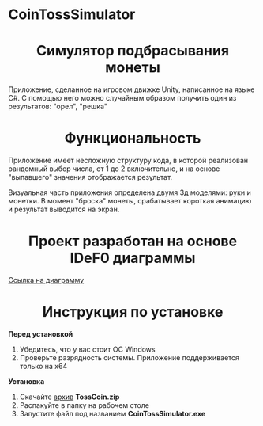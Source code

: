 # CoinTossSimulator

<h1 align="center">Симулятор подбрасывания монеты</h1>

Приложение, сделанное на игровом движке Unity, написанное на языке C#. С помощью него можно случайным образом получить один из результатов: "орел", "решка"
<h1 align="center">Функциональность</h1>

Приложение имеет несложную структуру кода, в которой реализован рандомный выбор числа, от 1 до 2 включительно, и на основе "выпавшего" значения отображается результат.
<p>Визуальная часть приложения определена двумя 3д моделями: руки и монетки. В момент "броска" монеты, срабатывает короткая анимацию и результат выводится на экран.</p>

<h1 align="center">Проект разработан на основе IDeF0 диаграммы</h1>

<a href="https://github.com/Evgeny2332/CoinTossSimulator/blob/dev/Диаграмма%20без%20названия%20(8).drawio.png">Ссылка на диаграмму</a>

<h1 align="center">Инструкция по установке</h1>
<p><strong> Перед установкой </strong></p>
<ol>
  <li>Убедитесь, что у вас стоит ОС Windows</li>
  <li>Проверьте разрядность системы. Приложение поддерживается только на х64</li>
</ol>
<p><strong> Установка </strong></p>
<ol>
  <li>Скачайте <a href="https://github.com/Evgeny2332/CoinTossSimulator/releases/tag/public">архив</a> <strong>TossCoin.zip</strong></li>
  <li>Распакуйте в папку на рабочем столе</li>
  <li>Запустите файл под названием <strong>CoinTossSimulator.exe</strong></li>
</ol>
